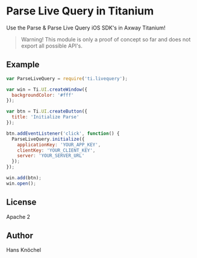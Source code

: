 # Parse Live Query in Titanium

Use the Parse & Parse Live Query iOS SDK's in Axway Titanium!

> Warning! This module is only a proof of concept so far and does not export all possible API's.

## Example

```js
var ParseLiveQuery = require('ti.livequery');

var win = Ti.UI.createWindow({
  backgroundColor: '#fff'
});

var btn = Ti.UI.createButton({
  title: 'Initialize Parse'
});

btn.addEventListener('click', function() {
  ParseLiveQuery.initialize({
    applicationKey: 'YOUR_APP_KEY',
    clientKey: 'YOUR_CLIENT_KEY',
    server: 'YOUR_SERVER_URL'
  });
});

win.add(btn);
win.open();
```

## License

Apache 2

## Author

Hans Knöchel

